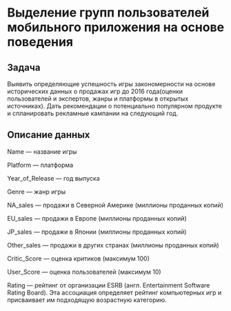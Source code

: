 # Выделение групп пользователей мобильного приложения на основе поведения



## Задача

Выявить определяющие успешность игры закономерности на основе исторических данных о продажах игр до 2016 года(оценки пользователей и экспертов, жанры и платформы в открытых источниках). Дать рекомендации о потенциально популярном продукте и спланировать рекламные кампании на следующий год.


## Описание данных

Name — название игры

Platform — платформа

Year_of_Release — год выпуска

Genre — жанр игры

NA_sales — продажи в Северной Америке (миллионы проданных копий)

EU_sales — продажи в Европе (миллионы проданных копий)

JP_sales — продажи в Японии (миллионы проданных копий)

Other_sales — продажи в других странах (миллионы проданных копий)

Critic_Score — оценка критиков (максимум 100)

User_Score — оценка пользователей (максимум 10)

Rating — рейтинг от организации ESRB (англ. Entertainment Software Rating Board). Эта ассоциация определяет рейтинг компьютерных игр и присваивает им подходящую возрастную категорию.
